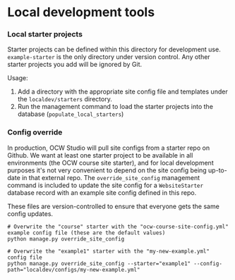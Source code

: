 # Local development tools

### Local starter projects

Starter projects can be defined within this directory for development use. `example-starter` is the only directory
under version control. Any other starter projects you add will be ignored by Git.

Usage:
1. Add a directory with the appropriate site config file and templates under the `localdev/starters` directory.
2. Run the management command to load the starter projects into the database (`populate_local_starters`)

### Config override

In production, OCW Studio will pull site configs from a starter repo on Github. We want at least one starter project
to be available in all environments (the OCW course site starter), and for local development purposes it's not very
convenient to depend on the site config being up-to-date in that external repo. The `override_site_config` management
command is included to update the site config for a `WebsiteStarter` database record with an example site config 
defined in this repo.

These files are version-controlled to ensure that everyone gets the same config updates.

```
# Overwrite the "course" starter with the "ocw-course-site-config.yml" example config file (these are the default values)
python manage.py override_site_config

# Overwrite the "example1" starter with the "my-new-example.yml" config file
python manage.py override_site_config --starter="example1" --config-path="localdev/configs/my-new-example.yml"
```
